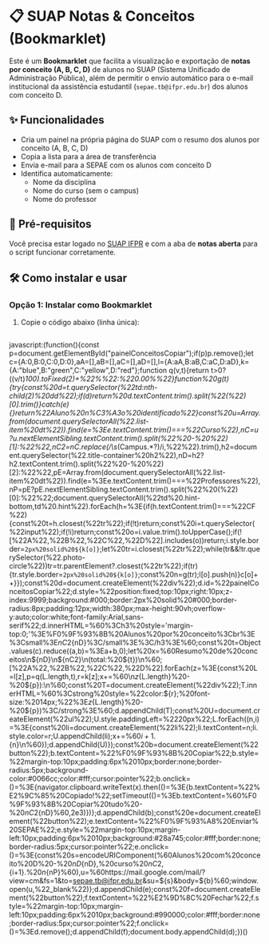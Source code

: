 # 📋 SUAP Notas & Conceitos (Bookmarklet)

Este é um **Bookmarklet** que facilita a visualização e exportação de **notas por conceito (A, B, C, D)** de alunos no SUAP (Sistema Unificado de Administração Pública), além de permitir o envio automático para o e-mail institucional da assistência estudantil (`sepae.tb@ifpr.edu.br`) dos alunos com conceito D.

## ✨ Funcionalidades

- Cria um painel na própria página do SUAP com o resumo dos alunos por conceito (A, B, C, D)
- Copia a lista para a área de transferência
- Envia e-mail para a SEPAE com os alunos com conceito D
- Identifica automaticamente:
  - Nome da disciplina
  - Nome do curso (sem o campus)
  - Nome do professor

## 📌 Pré-requisitos

Você precisa estar logado no [SUAP IFPR](https://suap.ifpr.edu.br/) e com a aba de **notas aberta** para o script funcionar corretamente.

## 🛠️ Como instalar e usar

### Opção 1: Instalar como Bookmarklet

1. Copie o código abaixo (linha única):
   ```javascript
javascript:(function(){const p=document.getElementById("painelConceitosCopiar");if(p)p.remove();let c={A:0,B:0,C:0,D:0},aA=[],aB=[],aC=[],aD=[],l={A:aA,B:aB,C:aC,D:aD},k={A:"blue",B:"green",C:"yellow",D:"red"};function q(v,t){return t>0?((v/t)*100).toFixed(2)+%22%%22:%220.00%%22}function%20g(t){try{const%20d=t.querySelector(%22td:nth-child(2)%20dd%22);if(d)return%20d.textContent.trim().split(%22(%22)[0].trim()}catch(e){}return%22Aluno%20n%C3%A3o%20identificado%22}const%20u=Array.from(document.querySelectorAll(%22.list-item%20dt%22)).find(e=%3Ee.textContent.trim()===%22Curso%22),nC=u?u.nextElementSibling.textContent.trim().split(%22%20-%20%22)[1]:%22%22,nC2=nC.replace(/\s*\(Campus.*?\)/i,%22%22).trim(),h2=document.querySelector(%22.title-container%20h2%22),nD=h2?h2.textContent.trim().split(%22%20-%20%22)[2]:%22%22,pE=Array.from(document.querySelectorAll(%22.list-item%20dt%22)).find(e=%3Ee.textContent.trim()===%22Professores%22),nP=pE?pE.nextElementSibling.textContent.trim().split(%22%20(%22)[0]:%22%22;document.querySelectorAll(%22td%20.hint-bottom,td%20.hint%22).forEach(h=%3E{if(h.textContent.trim()===%22CF%22){const%20t=h.closest(%22tr%22);if(!t)return;const%20i=t.querySelector(%22input%22);if(!i)return;const%20o=i.value.trim().toUpperCase();if(![%22A%22,%22B%22,%22C%22,%22D%22].includes(o))return;i.style.border=`2px%20solid%20${k[o]}`;let%20tr=i.closest(%22tr%22);while(tr&&!tr.querySelector(%22.photo-circle%22))tr=tr.parentElement?.closest(%22tr%22);if(tr){tr.style.border=`2px%20solid%20${k[o]}`;const%20n=g(tr);l[o].push(n)}c[o]++}});const%20d=document.createElement(%22div%22);d.id=%22painelConceitosCopiar%22;d.style=%22position:fixed;top:10px;right:10px;z-index:9999;background:#000;border:2px%20solid%20#000;border-radius:8px;padding:12px;width:380px;max-height:90vh;overflow-y:auto;color:white;font-family:Arial,sans-serif%22;d.innerHTML=%60%3Ch3%20style='margin-top:0;'%3E%F0%9F%93%8B%20Alunos%20por%20conceito%3Cbr%3E%3Csmall%3E${nC2}%20-%20${nD}%3C/small%3E%3C/h3%3E%60;const%20t=Object.values(c).reduce((a,b)=%3Ea+b,0);let%20x=%60Resumo%20de%20conceitos\n${nD}\n${nC2}\n(total:%20${t})\n%60;[%22A%22,%22B%22,%22C%22,%22D%22].forEach(z=%3E{const%20L=l[z],p=q(L.length,t),r=k[z];x+=%60\n${z}%20(${L.length}%20-%20${p}):\n%60;const%20T=document.createElement(%22div%22);T.innerHTML=%60%3Cstrong%20style=%22color:${r};%20font-size:%2014px;%22%3E${z}%20(${L.length}%20-%20${p})%3C/strong%3E%60;d.appendChild(T);const%20U=document.createElement(%22ul%22);U.style.paddingLeft=%2220px%22;L.forEach((n,i)=%3E{const%20li=document.createElement(%22li%22);li.textContent=n;li.style.color=r;U.appendChild(li);x+=%60${i+1}.%20${n}\n%60});d.appendChild(U)});const%20b=document.createElement(%22button%22);b.textContent=%22%F0%9F%93%8B%20Copiar%22;b.style=%22margin-top:10px;padding:6px%2010px;border:none;border-radius:5px;background-color:#0066cc;color:#fff;cursor:pointer%22;b.onclick=()=%3E{navigator.clipboard.writeText(x).then(()=%3E{b.textContent=%22%E2%9C%85%20Copiado!%22;setTimeout(()=%3Eb.textContent=%60%F0%9F%93%8B%20Copiar%20tudo%20-%20${nC2}%20-%20${nD}%60,2e3)})};d.appendChild(b);const%20e=document.createElement(%22button%22);e.textContent=%22%F0%9F%93%A8%20Enviar%20SEPAE%22;e.style=%22margin-top:10px;margin-left:10px;padding:6px%2010px;background:#28a745;color:#fff;border:none;border-radius:5px;cursor:pointer%22;e.onclick=()=%3E{const%20s=encodeURIComponent(%60Alunos%20com%20conceito%20D%20-%20${nD}%60),b=encodeURIComponent(%60Prezados,\n\nSolicito%20verifica%C3%A7%C3%A3o%20da%20seguinte%20lista%20de%20alunos%20da%20disciplina%20${nD},%20curso%20${nC2},%20que%20est%C3%A3o%20com%20conceito%20D:\n\n%60+l.D.map((n,i)=%3E%60${i+1}.%20${n}%60).join(%22\n%22)+%60\n\nAtenciosamente,\n${nP}%60),u=%60https://mail.google.com/mail/?view=cm&fs=1&to=sepae.tb@ifpr.edu.br&su=${s}&body=${b}%60;window.open(u,%22_blank%22)};d.appendChild(e);const%20f=document.createElement(%22button%22);f.textContent=%22%E2%9D%8C%20Fechar%22;f.style=%22margin-top:10px;margin-left:10px;padding:6px%2010px;background:#990000;color:#fff;border:none;border-radius:5px;cursor:pointer%22;f.onclick=()=%3Ed.remove();d.appendChild(f);document.body.appendChild(d);})()
   ```javascript
